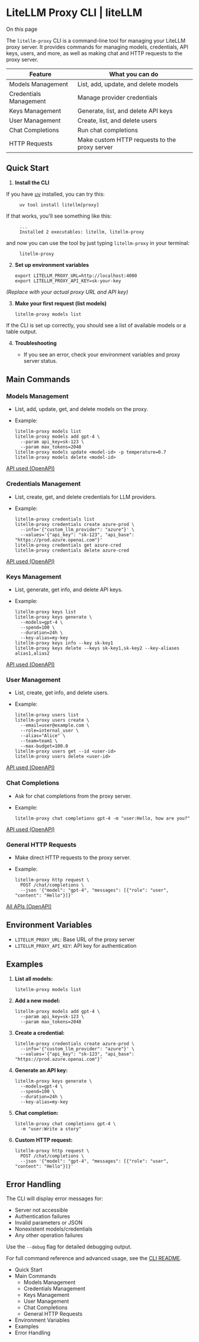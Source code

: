 # LiteLLM Proxy CLI | liteLLM

On this page

The `litellm-proxy` CLI is a command-line tool for managing your LiteLLM proxy server. It provides commands for managing models, credentials, API keys, users, and more, as well as making chat and HTTP requests to the proxy server.

Feature| What you can do  
---|---  
Models Management| List, add, update, and delete models  
Credentials Management| Manage provider credentials  
Keys Management| Generate, list, and delete API keys  
User Management| Create, list, and delete users  
Chat Completions| Run chat completions  
HTTP Requests| Make custom HTTP requests to the proxy server  
  
## Quick Start​

  1. **Install the CLI**

If you have [uv](https://github.com/astral-sh/uv) installed, you can try this:
         
         uv tool install litellm[proxy]  
         

If that works, you'll see something like this:
         
         ...  
         Installed 2 executables: litellm, litellm-proxy  
         

and now you can use the tool by just typing `litellm-proxy` in your terminal:
         
         litellm-proxy  
         

  2. **Set up environment variables**
         
         export LITELLM_PROXY_URL=http://localhost:4000  
         export LITELLM_PROXY_API_KEY=sk-your-key  
         

_(Replace with your actual proxy URL and API key)_

  3. **Make your first request (list models)**
         
         litellm-proxy models list  
         

If the CLI is set up correctly, you should see a list of available models or a table output.

  4. **Troubleshooting**

     * If you see an error, check your environment variables and proxy server status.

## Main Commands​

### Models Management​

  * List, add, update, get, and delete models on the proxy.

  * Example:
        
        litellm-proxy models list  
        litellm-proxy models add gpt-4 \  
          --param api_key=sk-123 \  
          --param max_tokens=2048  
        litellm-proxy models update <model-id> -p temperature=0.7  
        litellm-proxy models delete <model-id>  
        

[API used (OpenAPI)](https://litellm-api.up.railway.app/#/model%20management)

### Credentials Management​

  * List, create, get, and delete credentials for LLM providers.

  * Example:
        
        litellm-proxy credentials list  
        litellm-proxy credentials create azure-prod \  
          --info='{"custom_llm_provider": "azure"}' \  
          --values='{"api_key": "sk-123", "api_base": "https://prod.azure.openai.com"}'  
        litellm-proxy credentials get azure-cred  
        litellm-proxy credentials delete azure-cred  
        

[API used (OpenAPI)](https://litellm-api.up.railway.app/#/credential%20management)

### Keys Management​

  * List, generate, get info, and delete API keys.

  * Example:
        
        litellm-proxy keys list  
        litellm-proxy keys generate \  
          --models=gpt-4 \  
          --spend=100 \  
          --duration=24h \  
          --key-alias=my-key  
        litellm-proxy keys info --key sk-key1  
        litellm-proxy keys delete --keys sk-key1,sk-key2 --key-aliases alias1,alias2  
        

[API used (OpenAPI)](https://litellm-api.up.railway.app/#/key%20management)

### User Management​

  * List, create, get info, and delete users.

  * Example:
        
        litellm-proxy users list  
        litellm-proxy users create \  
          --email=user@example.com \  
          --role=internal_user \  
          --alias="Alice" \  
          --team=team1 \  
          --max-budget=100.0  
        litellm-proxy users get --id <user-id>  
        litellm-proxy users delete <user-id>  
        

[API used (OpenAPI)](https://litellm-api.up.railway.app/#/Internal%20User%20management)

### Chat Completions​

  * Ask for chat completions from the proxy server.

  * Example:
        
        litellm-proxy chat completions gpt-4 -m "user:Hello, how are you?"  
        

[API used (OpenAPI)](https://litellm-api.up.railway.app/#/chat%2Fcompletions)

### General HTTP Requests​

  * Make direct HTTP requests to the proxy server.

  * Example:
        
        litellm-proxy http request \  
          POST /chat/completions \  
          --json '{"model": "gpt-4", "messages": [{"role": "user", "content": "Hello"}]}'  
        

[All APIs (OpenAPI)](https://litellm-api.up.railway.app/#/)

## Environment Variables​

  * `LITELLM_PROXY_URL`: Base URL of the proxy server
  * `LITELLM_PROXY_API_KEY`: API key for authentication

## Examples​

  1. **List all models:**
         
         litellm-proxy models list  
         

  2. **Add a new model:**
         
         litellm-proxy models add gpt-4 \  
           --param api_key=sk-123 \  
           --param max_tokens=2048  
         

  3. **Create a credential:**
         
         litellm-proxy credentials create azure-prod \  
           --info='{"custom_llm_provider": "azure"}' \  
           --values='{"api_key": "sk-123", "api_base": "https://prod.azure.openai.com"}'  
         

  4. **Generate an API key:**
         
         litellm-proxy keys generate \  
           --models=gpt-4 \  
           --spend=100 \  
           --duration=24h \  
           --key-alias=my-key  
         

  5. **Chat completion:**
         
         litellm-proxy chat completions gpt-4 \  
           -m "user:Write a story"  
         

  6. **Custom HTTP request:**
         
         litellm-proxy http request \  
           POST /chat/completions \  
           --json '{"model": "gpt-4", "messages": [{"role": "user", "content": "Hello"}]}'  
         

## Error Handling​

The CLI will display error messages for:

  * Server not accessible
  * Authentication failures
  * Invalid parameters or JSON
  * Nonexistent models/credentials
  * Any other operation failures

Use the `--debug` flag for detailed debugging output.

For full command reference and advanced usage, see the [CLI README](https://github.com/BerriAI/litellm/blob/main/litellm/proxy/client/cli/README.md).

  * Quick Start
  * Main Commands
    * Models Management
    * Credentials Management
    * Keys Management
    * User Management
    * Chat Completions
    * General HTTP Requests
  * Environment Variables
  * Examples
  * Error Handling